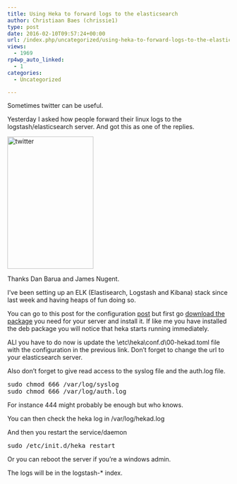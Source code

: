 ```yaml
---
title: Using Heka to forward logs to the elasticsearch
author: Christiaan Baes (chrissie1)
type: post
date: 2016-02-10T09:57:24+00:00
url: /index.php/uncategorized/using-heka-to-forward-logs-to-the-elasticsearch/
views:
  - 1969
rp4wp_auto_linked:
  - 1
categories:
  - Uncategorized

---
```

Sometimes twitter can be useful.

Yesterday I asked how people forward their linux logs to the logstash/elasticsearch server. And got this as one of the replies. 

[<img src="/wp-content/uploads/2016/02/twitter-195x300.png" alt="twitter" width="195" height="300" class="alignnone size-medium wp-image-4354" srcset="/wp-content/uploads/2016/02/twitter-195x300.png 195w, /wp-content/uploads/2016/02/twitter.png 303w" sizes="(max-width: 195px) 100vw, 195px" />][1]

Thanks Dan Barua and James Nugent. 

I&#8217;ve been setting up an ELK (Elastisearch, Logstash and Kibana) stack since last week and having heaps of fun doing so. 

You can go to this post for the configuration [post][2] but first go [download the package][3] you need for your server and install it. If like me you have installed the deb package you will notice that heka starts running immediately.

ALl you have to do now is update the \etc\heka\conf.d\00-hekad.toml file with the configuration in the previous link. Don&#8217;t forget to change the url to your elasticsearch server. 

Also don&#8217;t forget to give read access to the syslog file and the auth.log file.

<pre>sudo chmod 666 /var/log/syslog
sudo chmod 666 /var/log/auth.log</pre>

For instance 444 might probably be enough but who knows.

You can then check the heka log in /var/log/hekad.log

And then you restart the service/daemon

<pre>sudo /etc/init.d/heka restart</pre>

Or you can reboot the server if you&#8217;re a windows admin. 

The logs will be in the logstash-* index.

 [1]: /wp-content/uploads/2016/02/twitter.png
 [2]: http://blog.arnoudvermeer.nl/post/112602966185/replacing-logstash-with-heka
 [3]: https://github.com/mozilla-services/heka/releases